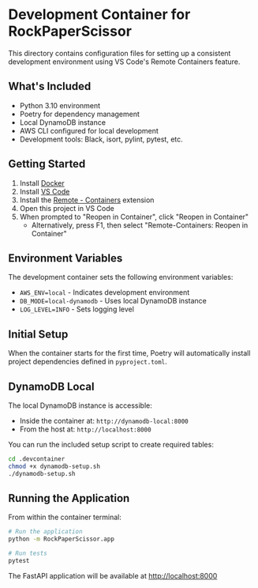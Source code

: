 # Development Container for RockPaperScissor

This directory contains configuration files for setting up a consistent development environment using VS Code's Remote Containers feature.

## What's Included

- Python 3.10 environment
- Poetry for dependency management
- Local DynamoDB instance
- AWS CLI configured for local development
- Development tools: Black, isort, pylint, pytest, etc.

## Getting Started

1. Install [Docker](https://www.docker.com/products/docker-desktop)
2. Install [VS Code](https://code.visualstudio.com/)
3. Install the [Remote - Containers](https://marketplace.visualstudio.com/items?itemName=ms-vscode-remote.remote-containers) extension
4. Open this project in VS Code
5. When prompted to "Reopen in Container", click "Reopen in Container"
   - Alternatively, press F1, then select "Remote-Containers: Reopen in Container"

## Environment Variables

The development container sets the following environment variables:

- `AWS_ENV=local` - Indicates development environment
- `DB_MODE=local-dynamodb` - Uses local DynamoDB instance
- `LOG_LEVEL=INFO` - Sets logging level

## Initial Setup

When the container starts for the first time, Poetry will automatically install project dependencies defined in `pyproject.toml`.

## DynamoDB Local

The local DynamoDB instance is accessible:

- Inside the container at: `http://dynamodb-local:8000`
- From the host at: `http://localhost:8000`

You can run the included setup script to create required tables:

```bash
cd .devcontainer
chmod +x dynamodb-setup.sh
./dynamodb-setup.sh
```

## Running the Application

From within the container terminal:

```bash
# Run the application
python -m RockPaperScissor.app

# Run tests
pytest
```

The FastAPI application will be available at <http://localhost:8000>
